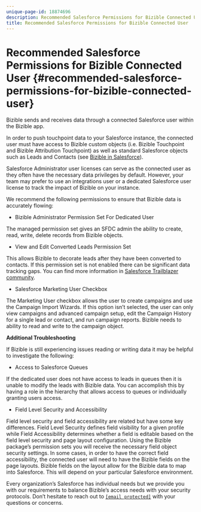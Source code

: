 ```yaml
---
unique-page-id: 18874696
description: Recommended Salesforce Permissions for Bizible Connected User - Bizible - Product Documentation
title: Recommended Salesforce Permissions for Bizible Connected User
---
```


# Recommended Salesforce Permissions for Bizible Connected User {#recommended-salesforce-permissions-for-bizible-connected-user}

Bizible sends and receives data through a connected Salesforce user within the Bizible app.  
  
In order to push touchpoint data to your Salesforce instance, the connected user must have access to Bizible custom objects (i.e. Bizible Touchpoint and Bizible Attribution Touchpoint) as well as standard Salesforce objects such as Leads and Contacts (see [Bizible in Salesforce](http://docs.marketo.com/x/MAEgAQ)).  
  
Salesforce Administrator user licenses can serve as the connected user as they often have the necessary data privileges by default. However, your team may prefer to use an integrations user or a dedicated Salesforce user license to track the impact of Bizible on your instance.  
  
We recommend the following permissions to ensure that Bizible data is accurately flowing:

* Bizible Administrator Permission Set For Dedicated User

The managed permission set gives an SFDC admin the ability to create, read, write, delete records from Bizible objects.

* View and Edit Converted Leads Permission Set

This allows Bizible to decorate leads after they have been converted to contacts. If this permission set is not enabled there can be significant data tracking gaps. You can find more information in [Salesforce Trailblazer community](http://help.salesforce.com/articleView?id=leads_view_edit_converted.htm&type=5).

* Salesforce Marketing User Checkbox

The Marketing User checkbox allows the user to create campaigns and use the Campaign Import Wizards. If this option isn’t selected, the user can only view campaigns and advanced campaign setup, edit the Campaign History for a single lead or contact, and run campaign reports. Bizible needs to ability to read and write to the campaign object.  
  
**Additional Troubleshooting** 
  
If Bizible is still experiencing issues reading or writing data it may be helpful to investigate the following:

* Access to Salesforce Queues

If the dedicated user does not have access to leads in queues then it is unable to modify the leads with Bizible data. You can accomplish this by having a role in the hierarchy that allows access to queues or individually granting users access.

* Field Level Security and Accessibility

Field level security and field accessibility are related but have some key differences. Field Level Security defines field visibility for a given profile while Field Accessibility determines whether a field is editable based on the field level security and page layout configuration. Using the Bizible package’s permission sets you will receive the necessary field object security settings. In some cases, in order to have the correct field accessibility, the connected user will need to have the Bizible fields on the page layouts. Bizible fields on the layout allow for the Bizible data to map into Salesforce. This will depend on your particular Salesforce environment.  
  
Every organization’s Salesforce has individual needs but we provide you with our requirements to balance Bizible’s access needs with your security protocols. Don’t hesitate to reach out to [`[email protected]`](http://docs.marketo.com/cdn-cgi/l/email-protection#ddaea8adadb2afa99dbfb4a7b4bfb1b8f3beb2b0) with your questions or concerns.

